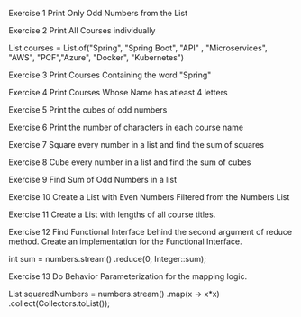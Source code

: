 Exercise 1
Print Only Odd Numbers from the List

Exercise 2
Print All Courses individually

List<String> courses = List.of("Spring", "Spring Boot", "API" , "Microservices", "AWS", "PCF","Azure", "Docker", "Kubernetes")

Exercise 3
Print Courses Containing the word "Spring"

Exercise 4
Print Courses Whose Name has atleast 4 letters

Exercise 5
Print the cubes of odd numbers

Exercise 6
Print the number of characters in each course name

Exercise 7
Square every number in a list and find the sum of squares

Exercise 8
Cube every number in a list and find the sum of cubes

Exercise 9
Find Sum of Odd Numbers in a list

Exercise 10
Create a List with Even Numbers Filtered from the Numbers List

Exercise 11
Create a List with lengths of all course titles.

Exercise 12
Find Functional Interface behind the second argument of reduce method. Create an implementation for the Functional Interface.

int sum = numbers.stream() .reduce(0, Integer::sum);

Exercise 13
Do Behavior Parameterization for the mapping logic.

List squaredNumbers = numbers.stream() .map(x -> x*x) .collect(Collectors.toList());
